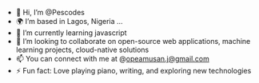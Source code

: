 - 👋 Hi, I’m @Pescodes
- 🌍 I’m based in Lagos, Nigeria ...
- 🌱 I’m currently learning javascript
- 💞️ I’m looking to collaborate on open-source web applications, machine learning projects, cloud-native solutions
- 📫 You can connect with me at @opeamusan.j@gmail.com
- ⚡ Fun fact: Love playing piano, writing, and exploring new technologies

<!---
Pescodes/Pescodes is a ✨ special ✨ repository because its `README.md` (this file) appears on your GitHub profile.
You can click the Preview link to take a look at your changes.
--->
